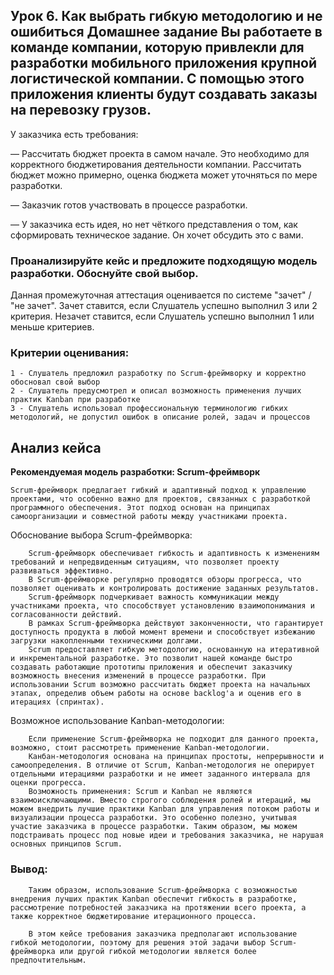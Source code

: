 ## Урок 6. Как выбрать гибкую методологию и не ошибиться Домашнее задание Вы работаете в команде компании, которую привлекли для разработки мобильного приложения крупной логистической компании. С помощью этого приложения клиенты будут создавать заказы на перевозку грузов.

У заказчика есть требования:

— Рассчитать бюджет проекта в самом начале. Это необходимо для корректного бюджетирования деятельности компании. Рассчитать бюджет можно примерно, оценка бюджета может уточняться по мере разработки.

— Заказчик готов участвовать в процессе разработки.

— У заказчика есть идея, но нет чёткого представления о том, как сформировать техническое задание. Он хочет обсудить это с вами.

### Проанализируйте кейс и предложите подходящую модель разработки. Обоснуйте свой выбор.

Данная промежуточная аттестация оценивается по системе "зачет" / "не зачет". Зачет ставится, если Слушатель успешно выполнил 3 или 2 критерия. Незачет ставится, если Слушатель успешно выполнил 1 или меньше критериев.

### Критерии оценивания:

    1 - Слушатель предложил разработку по Scrum-фреймворку и корректно обосновал свой выбор
    2 - Слушатель предусмотрел и описал возможность применения лучших практик Kanban при разработке
    3 - Слушатель использовал профессиональную терминологию гибких методологий, не допустил ошибок в описание ролей, задач и процессов

## Анализ кейса

**Рекомендуемая модель разработки: Scrum-фреймворк**

    Scrum-фреймворк предлагает гибкий и адаптивный подход к управлению проектами, что особенно важно для проектов, связанных с разработкой программного обеспечения. Этот подход основан на принципах самоорганизации и совместной работы между участниками проекта.

Обоснование выбора Scrum-фреймворка:

        Scrum-фреймворк обеспечивает гибкость и адаптивность к изменениям требований и непредвиденным ситуациям, что позволяет проекту развиваться эффективно.
        В Scrum-фреймворке регулярно проводятся обзоры прогресса, что позволяет оценивать и контролировать достижение заданных результатов.
        Scrum-фреймворк подчеркивает важность коммуникации между участниками проекта, что способствует установлению взаимопонимания и согласованности действий.
        В рамках Scrum-фреймворка действуют законченности, что гарантирует доступность продукта в любой момент времени и способствует избежанию загрузки накопленными техническими долгами.
        Scrum предоставляет гибкую методологию, основанную на итеративной и инкрементальной разработке. Это позволит нашей команде быстро создавать работающие прототипы приложения и обеспечит заказчику возможность внесения изменений в процессе разработки. При использовании Scrum возможно рассчитать бюджет проекта на начальных этапах, определив объем работы на основе backlog'а и оценив его в итерациях (спринтах).

Возможное использование Kanban-методологии:

        Если применение Scrum-фреймворка не подходит для данного проекта, возможно, стоит рассмотреть применение Kanban-методологии.
        Канбан-методология основана на принципах простоты, непрерывности и самоопределения. В отличие от Scrum, Kanban-методология не оперирует отдельными итерациями разработки и не имеет заданного интервала для оценки прогресса.
        Возможность применения: Scrum и Kanban не являются взаимоисключающими. Вместо строгого соблюдения ролей и итераций, мы можем внедрить лучшие практики Kanban для управления потоком работы и визуализации процесса разработки. Это особенно полезно, учитывая участие заказчика в процессе разработки. Таким образом, мы можем подстраивать процесс под новые идеи и требования заказчика, не нарушая основных принципов Scrum.

### Вывод:

        Таким образом, использование Scrum-фреймворка с возможностью внедрения лучших практик Kanban обеспечит гибкость в разработке, рассмотрение потребностей заказчика на протяжении всего проекта, а также корректное бюджетирование итерационного процесса.

        В этом кейсе требования заказчика предполагают использование гибкой методологии, поэтому для решения этой задачи выбор Scrum-фреймворка или другой гибкой методологии является более предпочтительным.

        
